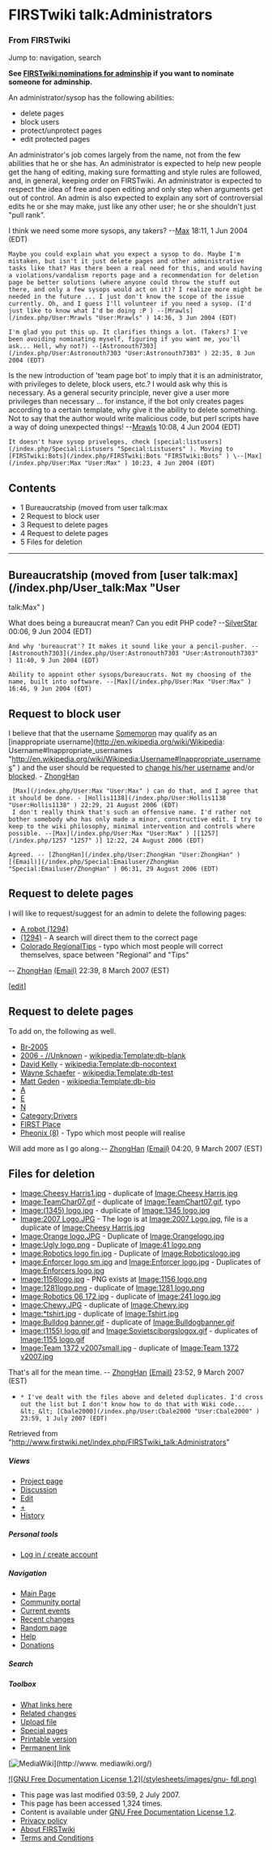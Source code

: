 # FIRSTwiki talk:Administrators

### From FIRSTwiki

Jump to: navigation, search

**See [FIRSTwiki:nominations for adminship](/index.php/FIRSTwiki:Nominations_for_adminship "FIRSTwiki:Nominations for adminship" ) if you want to nominate someone for adminship.**

An administrator/sysop has the following abilities:

  * delete pages 
  * block users 
  * protect/unprotect pages 
  * edit protected pages 

An administrator's job comes largely from the name, not from the few abilities
that he or she has. An administrator is expected to help new people get the
hang of editing, making sure formatting and style rules are followed, and, in
general, keeping order on FIRSTwiki. An administrator is expected to respect
the idea of free and open editing and only step when arguments get out of
control. An admin is also expected to explain any sort of controversial edits
he or she may make, just like any other user; he or she shouldn't just "pull
rank".

  
I think we need some more sysops, any takers? --[Max](/index.php/User:Max
"User:Max" ) 18:11, 1 Jun 2004 (EDT)

    Maybe you could explain what you expect a sysop to do. Maybe I'm mistaken, but isn't it just delete pages and other administrative tasks like that? Has there been a real need for this, and would having a violations/vandalism reports page and a recommendation for deletion page be better solutions (where anyone could throw the stuff out there, and only a few sysops would act on it)? I realize more might be needed in the future ... I just don't know the scope of the issue currently. Oh, and I guess I'll volunteer if you need a sysop. (I'd just like to know what I'd be doing :P ) --[Mrawls](/index.php/User:Mrawls "User:Mrawls" ) 14:36, 3 Jun 2004 (EDT) 

    I'm glad you put this up. It clarifies things a lot. (Takers? I've been avoiding nominating myself, figuring if you want me, you'll ask... Hell, why not?) --[Astronouth7303](/index.php/User:Astronouth7303 "User:Astronouth7303" ) 22:35, 8 Jun 2004 (EDT) 

Is the new introduction of 'team page bot' to imply that it is an
administrator, with privileges to delete, block users, etc.? I would ask why
this is necessary. As a general security principle, never give a user more
privileges than necessary ... for instance, if the bot only creates pages
according to a certain template, why give it the ability to delete something.
Not to say that the author would write malicious code, but perl scripts have a
way of doing unexpected things! --[Mrawls](/index.php/User:Mrawls
"User:Mrawls" ) 10:08, 4 Jun 2004 (EDT)

    It doesn't have sysop priveleges, check [special:listusers](/index.php/Special:Listusers "Special:Listusers" ). Moving to [FIRSTwiki:Bots](/index.php/FIRSTwiki:Bots "FIRSTwiki:Bots" ) \--[Max](/index.php/User:Max "User:Max" ) 10:23, 4 Jun 2004 (EDT) 

## Contents

  * 1 Bureaucratship (moved from user talk:max
  * 2 Request to block user
  * 3 Request to delete pages
  * 4 Request to delete pages
  * 5 Files for deletion  
---  
  

## Bureaucratship (moved from [user talk:max](/index.php/User_talk:Max "User
talk:Max" )

What does being a bureaucrat mean? Can you edit PHP code?
--[SilverStar](/index.php/User:SilverStar "User:SilverStar" ) 00:06, 9 Jun
2004 (EDT)

    And why 'bureaucrat'? It makes it sound like your a pencil-pusher. --[Astronouth7303](/index.php/User:Astronouth7303 "User:Astronouth7303" ) 11:40, 9 Jun 2004 (EDT) 

    Ability to appoint other sysops/bureaucrats. Not my choosing of the name, built into software. --[Max](/index.php/User:Max "User:Max" ) 16:46, 9 Jun 2004 (EDT) 


##  Request to block user

I believe that that the username
[Somemoron](/index.php?title=User:Somemoron&action=edit "User:Somemoron" ) may
qualify as an [inappropriate username](http://en.wikipedia.org/wiki/Wikipedia:
Username#Inappropriate_usernames
"http://en.wikipedia.org/wiki/Wikipedia:Username#Inappropriate_usernames" )
and the user should be requested to [change his/her
username](http://en.wikipedia.org/wiki/Wikipedia:Changing_username
"http://en.wikipedia.org/wiki/Wikipedia:Changing_username" ) and/or
[blocked](http://en.wikipedia.org/wiki/Wikipedia:Blocking_policy
"http://en.wikipedia.org/wiki/Wikipedia:Blocking_policy" ). -
[ZhongHan](/index.php/User:ZhongHan "User:ZhongHan" )

     [Max](/index.php/User:Max "User:Max" ) can do that, and I agree that it should be done. - [Hollis1138](/index.php/User:Hollis1138 "User:Hollis1138" ) 22:29, 21 August 2006 (EDT) 
     I don't really think that's such an offensive name. I'd rather not bother somebody who has only made a minor, constructive edit. I try to keep to the wiki philosophy, minimal intervention and controls where possible. --[Max](/index.php/User:Max "User:Max" ) [[1257](/index.php/1257 "1257" )] 12:22, 24 August 2006 (EDT) 

    Agreed. -- [ZhongHan](/index.php/User:ZhongHan "User:ZhongHan" ) [(Email)](/index.php/Special:Emailuser/ZhongHan "Special:Emailuser/ZhongHan" ) 06:31, 29 August 2006 (EDT) 


##  Request to delete pages

I will like to request/suggest for an admin to delete the following pages:

  * [A robot (1294)](/index.php/A_robot_%281294%29 "A robot \(1294\)" )
  * [(1294)](/index.php?title=%281294%29&action=edit "\(1294\)" ) \- A search will direct them to the correct page 
  * [Colorado RegionalTips](/index.php?title=Colorado_RegionalTips&action=edit "Colorado RegionalTips" ) \- typo which most people will correct themselves, space between "Regional" and "Tips" 

\-- [ZhongHan](/index.php/User:ZhongHan "User:ZhongHan" )
[(Email)](/index.php/Special:Emailuser/ZhongHan "Special:Emailuser/ZhongHan" )
22:39, 8 March 2007 (EST)

[[edit](/index.php?title=FIRSTwiki_talk:Administrators&action=edit&section=4
"Edit section: Request to delete pages" )]

##  Request to delete pages

To add on, the following as well.

  * [Br-2005](/index.php?title=Br-2005&action=edit "Br-2005" )
  * [2006 - //Unknown](/index.php?title=2006_-_//Unknown&action=edit "2006 - //Unknown" ) \- [wikipedia:Template:db-blank](http://www.wikipedia.org/wiki/Template:db-blank "wikipedia:Template:db-blank" )
  * [David Kelly](/index.php?title=David_Kelly&action=edit "David Kelly" ) \- [wikipedia:Template:db-nocontext](http://www.wikipedia.org/wiki/Template:db-nocontext "wikipedia:Template:db-nocontext" )
  * [Wayne Schaefer](/index.php?title=Wayne_Schaefer&action=edit "Wayne Schaefer" ) \- [wikipedia:Template:db-test](http://www.wikipedia.org/wiki/Template:db-test "wikipedia:Template:db-test" )
  * [Matt Geden](/index.php?title=Matt_Geden&action=edit "Matt Geden" ) \- [wikipedia:Template:db-bio](http://www.wikipedia.org/wiki/Template:db-bio "wikipedia:Template:db-bio" )
  * [A](/index.php?title=A&action=edit "A" )
  * [E](/index.php?title=E&action=edit "E" )
  * [N](/index.php?title=N&action=edit "N" )
  * [Category:Drivers](/index.php/Category:Drivers "Category:Drivers" )
  * [FIRST Place](/index.php/FIRST_Place "FIRST Place" )
  * [Pheonix (8)](/index.php?title=Pheonix_%288%29&action=edit "Pheonix \(8\)" ) \- Typo which most people will realise 

Will add more as I go along.-- [ZhongHan](/index.php/User:ZhongHan
"User:ZhongHan" ) [(Email)](/index.php/Special:Emailuser/ZhongHan
"Special:Emailuser/ZhongHan" ) 04:20, 9 March 2007 (EST)


##  Files for deletion

  * [Image:Cheesy Harris1.jpg](/index.php?title=Image:Cheesy_Harris1.jpg&action=edit "Image:Cheesy Harris1.jpg" ) \- duplicate of [Image:Cheesy Harris.jpg](/index.php/Image:Cheesy_Harris.jpg "Image:Cheesy Harris.jpg" )
  * [Image:TeamChar07.gif](/index.php?title=Image:TeamChar07.gif&action=edit "Image:TeamChar07.gif" ) \- duplicate of [Image:TeamChart07.gif](/index.php/Image:TeamChart07.gif "Image:TeamChart07.gif" ), typo 
  * [Image:(1345) logo.jpg](/index.php?title=Image:%281345%29_logo.jpg&action=edit "Image:\(1345\) logo.jpg" ) \- duplicate of [Image:1345 logo.jpg](/index.php/Image:1345_logo.jpg "Image:1345 logo.jpg" )
  * [Image:2007 Logo.JPG](/index.php?title=Image:2007_Logo.JPG&action=edit "Image:2007 Logo.JPG" ) \- The logo is at [Image:2007 Logo.jpg](/index.php/Image:2007_Logo.jpg "Image:2007 Logo.jpg" ), file is a duplicate of [Image:Cheesy Harris.jpg](/index.php/Image:Cheesy_Harris.jpg "Image:Cheesy Harris.jpg" )
  * [Image:Orange logo.JPG](/index.php?title=Image:Orange_logo.JPG&action=edit "Image:Orange logo.JPG" ) \- Duplicate of [Image:Orangelogo.jpg](/index.php/Image:Orangelogo.jpg "Image:Orangelogo.jpg" )
  * [Image:Ugly logo.png](/index.php?title=Image:Ugly_logo.png&action=edit "Image:Ugly logo.png" ) \- Duplicate of [Image:41 logo.png](/index.php/Image:41_logo.png "Image:41 logo.png" )
  * [Image:Robotics logo fin.jpg](/index.php?title=Image:Robotics_logo_fin.jpg&action=edit "Image:Robotics logo fin.jpg" ) \- Duplicate of [Image:Roboticslogo.jpg](/index.php?title=Image:Roboticslogo.jpg&action=edit "Image:Roboticslogo.jpg" )
  * [Image:Enforcer logo sm.jpg](/index.php?title=Image:Enforcer_logo_sm.jpg&action=edit "Image:Enforcer logo sm.jpg" ) and [Image:Enforcer logo.jpg](/index.php?title=Image:Enforcer_logo.jpg&action=edit "Image:Enforcer logo.jpg" ) \- Duplicates of [Image:Enforcers logo.jpg](/index.php?title=Image:Enforcers_logo.jpg&action=edit "Image:Enforcers logo.jpg" )
  * [Image:1156logo.jpg](/index.php?title=Image:1156logo.jpg&action=edit "Image:1156logo.jpg" ) \- PNG exists at [Image:1156 logo.png](/index.php/Image:1156_logo.png "Image:1156 logo.png" )
  * [Image:1281logo.png](/index.php?title=Image:1281logo.png&action=edit "Image:1281logo.png" ) \- duplicate of [Image:1281 logo.png](/index.php/Image:1281_logo.png "Image:1281 logo.png" )
  * [Image:Robotics 06 172.jpg](/index.php?title=Image:Robotics_06_172.jpg&action=edit "Image:Robotics 06 172.jpg" ) \- duplicate of [Image:241 logo.jpg](/index.php/Image:241_logo.jpg "Image:241 logo.jpg" )
  * [Image:Chewy.JPG](/index.php?title=Image:Chewy.JPG&action=edit "Image:Chewy.JPG" ) \- duplicate of [Image:Chewy.jpg](/index.php/Image:Chewy.jpg "Image:Chewy.jpg" )
  * [Image:*tshirt.jpg](/index.php?title=Image:%2Atshirt.jpg&action=edit "Image:*tshirt.jpg" ) \- duplicate of [Image:Tshirt.jpg](/index.php/Image:Tshirt.jpg "Image:Tshirt.jpg" )
  * [Image:Bulldog banner.gif](/index.php?title=Image:Bulldog_banner.gif&action=edit "Image:Bulldog banner.gif" ) \- duplicate of [Image:Bulldogbanner.gif](/index.php?title=Image:Bulldogbanner.gif&action=edit "Image:Bulldogbanner.gif" )
  * [Image:(1155) logo.gif](/index.php?title=Image:%281155%29_logo.gif&action=edit "Image:\(1155\) logo.gif" ) and [Image:Sovietsciborgslogox.gif](/index.php?title=Image:Sovietsciborgslogox.gif&action=edit "Image:Sovietsciborgslogox.gif" ) \- duplicates of [Image:1155 logo.gif](/index.php/Image:1155_logo.gif "Image:1155 logo.gif" )
  * [Image:Team 1372 v2007small.jpg](/index.php?title=Image:Team_1372_v2007small.jpg&action=edit "Image:Team 1372 v2007small.jpg" ) \- duplicate of [Image:Team 1372 v2007.jpg](/index.php/Image:Team_1372_v2007.jpg "Image:Team 1372 v2007.jpg" )

That's all for the mean time. -- [ZhongHan](/index.php/User:ZhongHan
"User:ZhongHan" ) [(Email)](/index.php/Special:Emailuser/ZhongHan
"Special:Emailuser/ZhongHan" ) 23:52, 9 March 2007 (EST)

  *     * I've dealt with the files above and deleted duplicates. I'd cross out the list but I don't know how to do that with Wiki code... &lt;_&lt; [Cbale2000](/index.php/User:Cbale2000 "User:Cbale2000" ) 23:59, 1 July 2007 (EDT) 

Retrieved from
"<http://www.firstwiki.net/index.php/FIRSTwiki_talk:Administrators>"

##### Views

  * [Project page](/index.php/FIRSTwiki:Administrators)
  * [Discussion](/index.php/FIRSTwiki_talk:Administrators)
  * [Edit](/index.php?title=FIRSTwiki_talk:Administrators&action=edit)
  * [+](/index.php?title=FIRSTwiki_talk:Administrators&action=edit&section=new)
  * [History](/index.php?title=FIRSTwiki_talk:Administrators&action=history)

##### Personal tools

  * [Log in / create account](/index.php?title=Special:Userlogin&returnto=FIRSTwiki_talk:Administrators)

[](/index.php/Main_Page "Main Page" )

##### Navigation

  * [Main Page](/index.php/Main_Page)
  * [Community portal](/index.php/FIRSTwiki:Community_portal)
  * [Current events](/index.php/Current_events)
  * [Recent changes](/index.php/Special:Recentchanges)
  * [Random page](/index.php/Special:Random)
  * [Help](/index.php/Help:Contents)
  * [Donations](/index.php/FIRSTwiki:Site_support)

##### Search



##### Toolbox

  * [What links here](/index.php/Special:Whatlinkshere/FIRSTwiki_talk:Administrators)
  * [Related changes](/index.php/Special:Recentchangeslinked/FIRSTwiki_talk:Administrators)
  * [Upload file](/index.php/Special:Upload)
  * [Special pages](/index.php/Special:Specialpages)
  * [Printable version](/index.php?title=FIRSTwiki_talk:Administrators&printable=yes)
  * [Permanent link](/index.php?title=FIRSTwiki_talk:Administrators&oldid=61706)

[![MediaWiki](/skins/common/images/poweredby_mediawiki_88x31.png)](http://www.
mediawiki.org/)

[![GNU Free Documentation License 1.2](/stylesheets/images/gnu-
fdl.png)](http://www.gnu.org/copyleft/fdl.html)

  * This page was last modified 03:59, 2 July 2007.
  * This page has been accessed 1,324 times.
  * Content is available under [GNU Free Documentation License 1.2](http://www.gnu.org/copyleft/fdl.html "http://www.gnu.org/copyleft/fdl.html" ).
  * [Privacy policy](/index.php/FIRSTwiki:Privacy_policy "FIRSTwiki:Privacy policy" )
  * [About FIRSTwiki](/index.php/FIRSTwiki:About "FIRSTwiki:About" )
  * [Terms and Conditions](/index.php/FIRSTwiki:Terms_and_conditions "FIRSTwiki:Terms and conditions" )


